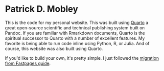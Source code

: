 # Patrick D. Mobley

This is the code for my personal website. This was built using [Quarto](https://quarto.org/) a great open-source scientific and technical publishing system built on Pandoc. If you are familiar with Rmarkdown documents, Quarto is the spiritual successor to Quarto with a number of excellent features. My favorite is being able to run code inline using Python, R, or Julia. And of course, this website was also built using Quarto. 

If you'd like to build your own, it's pretty simple. I just followed the [migration from Fastpages guide](https://nbdev.fast.ai/tutorials/blogging.html).

